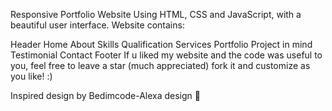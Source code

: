 Responsive Portfolio Website Using HTML, CSS and JavaScript, with a beautiful user interface. Website contains:

Header
Home
About
Skills
Qualification
Services
Portfolio
Project in mind
Testimonial
Contact
Footer
If u liked my website and the code was useful to you,
feel free to leave a star (much appreciated) fork it and customize as you like! :)

Inspired design by Bedimcode-Alexa design 🙌
